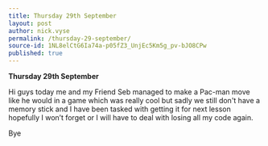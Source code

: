 ```yaml
---
title: Thursday 29th September
layout: post
author: nick.vyse
permalink: /thursday-29-september/
source-id: 1NL8elCtG6Ia74a-p05fZ3_UnjEc5Km5g_pv-bJO8CPw
published: true
---
```

**Thursday 29th September**

Hi guys today me and my Friend Seb managed to make a Pac-man move like he would in a game which was really cool but sadly we still don't have a memory stick and I have been tasked with getting it for next lesson hopefully I won’t forget or I will have to deal with losing all my code again.

Bye

